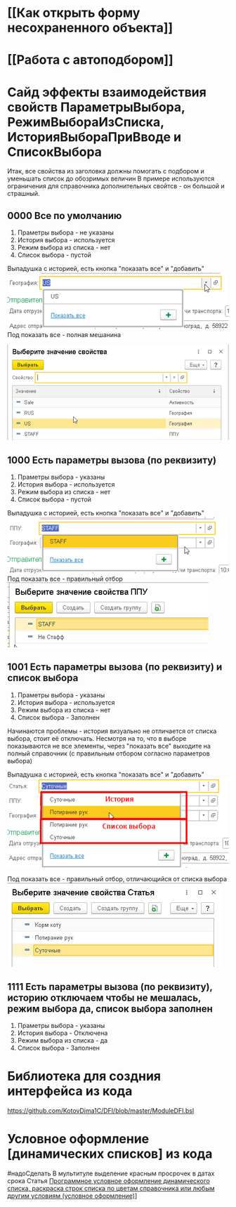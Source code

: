 # [[Как открыть форму несохраненного объекта]]

# [[Работа с автоподбором]]

#  Сайд эффекты взаимодействия свойств ПараметрыВыбора, РежимВыбораИзСписка, ИсторияВыбораПриВводе и СписокВыбора
Итак, все свойства из заголовка должны помогать с подбором и уменьшать список до обозримых величин
В примере используются ограничения для справочника дополнительных свойтсв - он большой и страшный.

## 0000 Все по умолчанию
1. Праметры выбора - не указаны
2. История выбора - используется
3. Режим выбора из списка - нет
4. Список выбора - пустой

Выпадушка с историей, есть кнопка "показать все" и "добавить"
![](Pasted%20image%2020210929123707.png)
Под показать все - полная мешанина

![](Pasted%20image%2020210929123905.png)

## 1000 Есть параметры вызова (по реквизиту)
1. Праметры выбора - указаны
2. История выбора - используется
3. Режим выбора из списка - нет
4. Список выбора - пустой

Выпадушка с историей, есть кнопка "показать все" и "добавить"
![](Pasted%20image%2020210929124115.png)
Под показать все - правильный отбор
![](Pasted%20image%2020210929124154.png)

## 1001 Есть параметры вызова (по реквизиту) и список выбора
1. Праметры выбора - указаны
2. История выбора - используется
3. Режим выбора из списка - нет
4. Список выбора - Заполнен

Начинаются проблемы - история визуально не отличается от списка выбора, стоит её отключать. Несмотря на то, что в выборе показываются не все элементы, через "показать все" выходите на полный справочник (с правильным отбором согласно параметров выбора)

Выпадушка с историей, есть кнопка "показать все" и "добавить"
![](Pasted%20image%2020210929124919.png)

Под показать все - правильный отбор, отличающийся от списка выбора
![](Pasted%20image%2020210929125154.png)

## 1111 Есть параметры вызова (по реквизиту), историю отключаем чтобы не мешалась, режим выбора да,  список выбора заполнен
1. Праметры выбора - указаны
2. История выбора - Отключена
3. Режим выбора из списка - да
4. Список выбора - Заполнен


# Библиотека для создния интерфейса из кода
https://github.com/KotovDima1C/DFI/blob/master/ModuleDFI.bsl

# Условное оформление \[динамических списков\] из кода

#надоСделать В мультитуле выделение красным просрочек в датах срока
Статья [Программное условное оформление динамического списка, раскраска строк списка по цветам справочника или любым другим условиям (условное оформление)](https://infostart.ru/1c/articles/1335442/)]
